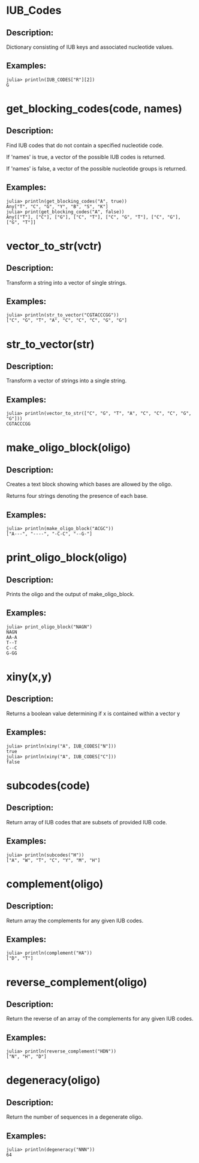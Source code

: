# IUB_Codes

## Description:
Dictionary consisting of IUB keys and associated nucleotide values.

## Examples:
```julia-repl
julia> println(IUB_CODES["R"][2])
G
```

# get_blocking_codes(code, names)

## Description:
Find IUB codes that do not contain a specified nucleotide code.

If 'names' is true, a vector of the possible IUB codes is returned. 

If 'names' is false, a vector of the possible nucleotide groups is returned.

## Examples:
```julia-repl
julia> println(get_blocking_codes("A", true))
Any["T", "C", "G", "Y", "B", "S", "K"]
julia> print(get_blocking_codes("A", false))
Any[["T"], ["C"], ["G"], ["C", "T"], ["C", "G", "T"], ["C", "G"], ["G", "T"]]
```

# vector_to_str(vctr)

## Description:
Transform a string into a vector of single strings.

## Examples:
```julia-repl
julia> println(str_to_vector("CGTACCCGG"))
["C", "G", "T", "A", "C", "C", "C", "G", "G"]
```

# str_to_vector(str)

## Description:
Transform a vector of strings into a single string.

## Examples:
```julia-repl
julia> println(vector_to_str(["C", "G", "T", "A", "C", "C", "C", "G", "G"]))
CGTACCCGG
```

# make_oligo_block(oligo)

## Description:
Creates a text block showing which bases are allowed by the oligo. 

Returns four strings denoting the presence of each base.

## Examples:
```julia-repl
julia> println(make_oligo_block("ACGC"))
["A---", "----", "-C-C", "--G-"]
```

# print_oligo_block(oligo)

## Description:
Prints the oligo and the output of make_oligo_block.

## Examples:
```julia-repl
julia> print_oligo_block("NAGN")
NAGN
AA-A
T--T
C--C
G-GG
```

# xiny(x,y)

## Description:
Returns a boolean value determining if x is contained within a vector y

## Examples:
```julia-repl
julia> println(xiny("A", IUB_CODES["N"]))
true
julia> println(xiny("A", IUB_CODES["C"]))
false
```

# subcodes(code)

## Description:
Return array of IUB codes that are subsets of provided IUB code.

## Examples:
```julia-repl
julia> println(subcodes("H"))
["A", "W", "T", "C", "Y", "M", "H"]
```

# complement(oligo)

## Description:
Return array the complements for any given IUB codes.

## Examples:
```julia-repl
julia> println(complement("HA"))
["D", "T"]
```

# reverse_complement(oligo)

## Description:
Return the reverse of an array of the complements for any given IUB codes.

## Examples:
```julia-repl
julia> println(reverse_complement("HDN"))
["N", "H", "D"]
```

# degeneracy(oligo)

## Description:
Return the number of sequences in a degenerate oligo.

## Examples:
```julia-repl
julia> println(degeneracy("NNN"))
64
```